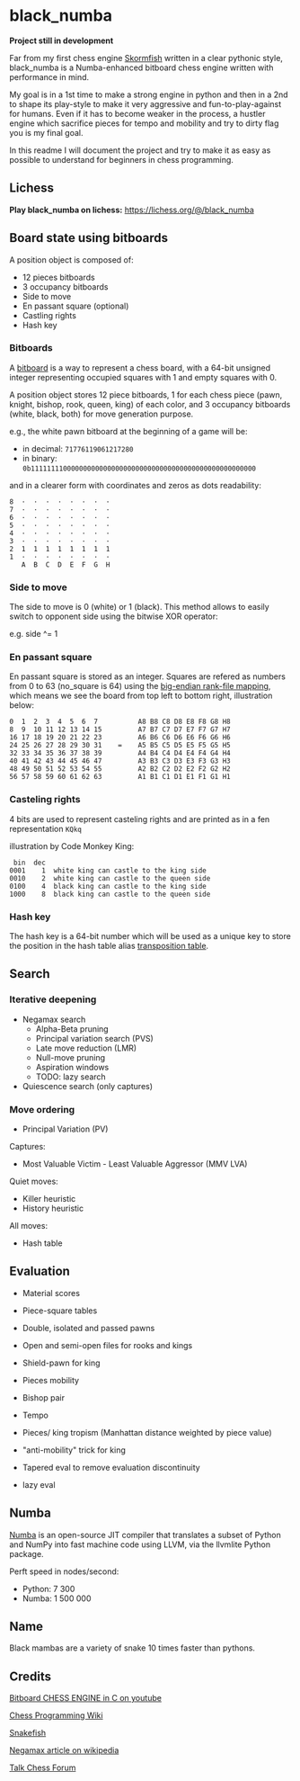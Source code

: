 # black_numba

**Project still in development**

Far from my first chess engine [Skormfish](https://github.com/Avo-k/skormfish) 
written in a clear pythonic style, black_numba is a Numba-enhanced bitboard
chess engine written with performance in mind.

My goal is in a 1st time to make a strong engine in python and then in a 2nd
to shape its play-style to make it very aggressive and fun-to-play-against for
humans. Even if it has to become weaker in the process, a hustler engine which 
sacrifice pieces for tempo and mobility and try to dirty flag you is my final 
goal.

In this readme I will document the project and try to make it as easy as 
possible to understand for beginners in chess programming.

## Lichess

**Play black_numba on lichess:** https://lichess.org/@/black_numba

## Board state using bitboards

A position object is composed of:
* 12 pieces bitboards
* 3 occupancy bitboards
* Side to move
* En passant square (optional)
* Castling rights
* Hash key

### Bitboards

A [bitboard](https://www.chessprogramming.org/Bitboard_Board-Definition)
is a way to represent a chess board, with a 64-bit unsigned 
integer representing occupied squares with 1 and empty squares with 0.

A position object stores 12 piece bitboards, 1 for each chess piece 
(pawn, knight, bishop, rook, queen, king) of each color,
and 3 occupancy bitboards (white, black, both) for move generation purpose.

e.g., the white pawn bitboard at the beginning of a game will be:

* in decimal: `71776119061217280`
* in binary: `0b11111111000000000000000000000000000000000000000000000000`

and in a clearer form with coordinates and zeros as dots readability:
```
8  ·  ·  ·  ·  ·  ·  ·  ·
7  ·  ·  ·  ·  ·  ·  ·  ·
6  ·  ·  ·  ·  ·  ·  ·  ·
5  ·  ·  ·  ·  ·  ·  ·  ·
4  ·  ·  ·  ·  ·  ·  ·  · 
3  ·  ·  ·  ·  ·  ·  ·  · 
2  1  1  1  1  1  1  1  1 
1  ·  ·  ·  ·  ·  ·  ·  · 
   A  B  C  D  E  F  G  H
   ```

### Side to move

The side to move is 0 (white) or 1 (black). 
This method allows to easily switch to opponent side using the bitwise XOR operator:

e.g. side ^= 1

### En passant square

En passant square is stored as an integer. Squares are refered as numbers from 0 to 63
(no_square is 64) using the 
[big-endian rank-file mapping](https://www.chessprogramming.org/Big-endian), 
which means we see the board from top left to bottom right, illustration below:

   ```
0  1  2  3  4  5  6  7          A8 B8 C8 D8 E8 F8 G8 H8
8  9  10 11 12 13 14 15         A7 B7 C7 D7 E7 F7 G7 H7
16 17 18 19 20 21 22 23         A6 B6 C6 D6 E6 F6 G6 H6
24 25 26 27 28 29 30 31    =    A5 B5 C5 D5 E5 F5 G5 H5
32 33 34 35 36 37 38 39         A4 B4 C4 D4 E4 F4 G4 H4
40 41 42 43 44 45 46 47         A3 B3 C3 D3 E3 F3 G3 H3
48 49 50 51 52 53 54 55         A2 B2 C2 D2 E2 F2 G2 H2
56 57 58 59 60 61 62 63         A1 B1 C1 D1 E1 F1 G1 H1
   ```  
  
### Casteling rights

4 bits are used to represent casteling rights and are printed as in a fen representation `KQkq`

illustration by Code Monkey King:
   ```
    bin  dec
   0001    1  white king can castle to the king side
   0010    2  white king can castle to the queen side
   0100    4  black king can castle to the king side
   1000    8  black king can castle to the queen side
   ```

### Hash key

The hash key is a 64-bit number which will be used as a unique key to store the position
in the hash table alias [transposition table](https://www.chessprogramming.org/Transposition_Table).



## Search
### Iterative deepening
* Negamax search
  * Alpha-Beta pruning
  * Principal variation search (PVS)
  * Late move reduction (LMR)
  * Null-move pruning
  * Aspiration windows
  * TODO: lazy search
* Quiescence search (only captures)

### Move ordering
  * Principal Variation (PV)
  
  Captures:
  * Most Valuable Victim - Least Valuable Aggressor (MMV LVA)
  
  Quiet moves:
  * Killer heuristic
  * History heuristic

  All moves:
  * Hash table

## Evaluation

* Material scores
* Piece-square tables
* Double, isolated and passed pawns
* Open and semi-open files for rooks and kings
* Shield-pawn for king
* Pieces mobility
* Bishop pair
* Tempo
* Pieces/ king tropism (Manhattan distance weighted by piece value)
* "anti-mobility" trick for king
  
* Tapered eval to remove evaluation discontinuity
* lazy eval


## Numba

[Numba](https://numba.pydata.org/numba-doc/dev/user/5minguide.html) is an open-source
JIT compiler that translates a subset of Python and NumPy into fast machine code using
LLVM, via the llvmlite Python package.

Perft speed in nodes/second:
* Python: 7 300
* Numba:  1 500 000


## Name

Black mambas are a variety of snake 10 times faster than pythons.


## Credits
[Bitboard CHESS ENGINE in C on youtube](https://youtube.com/playlist?list=PLmN0neTso3Jxh8ZIylk74JpwfiWNI76Cs)

[Chess Programming Wiki](https://www.chessprogramming.org/Main_Page)

[Snakefish](https://github.com/cglouch/snakefish/)

[Negamax article on wikipedia](https://en.wikipedia.org/wiki/Negamax)

[Talk Chess Forum](http://talkchess.com/forum3/index.php)
